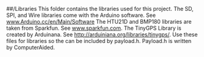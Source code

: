 ##/Libraries
This folder contains the libraries used for this project. The SD, SPI, and Wire libraries come with the Arduino software.
See www.Arduino.cc/en/Main/Software The HTU21D and BMP180 libraries are taken from Sparkfun. See www.sparkfun.com. The TinyGPS Library
is created by Arduinana. See http://arduiniana.org/libraries/tinygps/. Use these files for libraries so the can be included by payload.h. Payload.h is written by ComputerAided.
